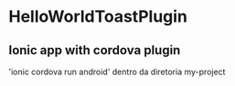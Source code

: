 # HelloWorldToastPlugin
## Ionic app with cordova plugin
'ionic cordova run android' dentro da diretoria my-project
